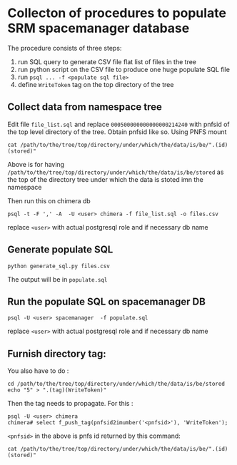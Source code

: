 Collecton of procedures to populate SRM spacemanager database
=============================================================

The procedure consists of three steps:
   1. run SQL query to generate CSV file flat list of files in the tree
   1. run python script on the CSV file to produce one huge populate SQL file
   1. run `psql ... -f <populate sql file>`
   1. define `WriteToken` tag on the top directory of the tree 

Collect data from namespace tree
---------------------------------

Edit file `file_list.sql` and replace `000500000000000000214240` with pnfsid of the top level directory of the tree. Obtain pnfsid like so. Using PNFS mount

```
cat /path/to/the/tree/top/directory/under/which/the/data/is/be/".(id)(stored)"
```
Above is for having `/path/to/the/tree/top/directory/under/which/the/data/is/be/stored` as the top of the directory tree under which the data is stoted imn the namespace 


Then run this on chimera db

```
psql -t -F ',' -A  -U <user> chimera -f file_list.sql -o files.csv

```
replace `<user>` with actual postgresql role and if necessary db name


Generate populate SQL
---------------------

```
python generate_sql.py files.csv
```

The output will be in `populate.sql`

Run the populate SQL on spacemanager DB
---------------------------------------

```
psql -U <user> spacemanager  -f populate.sql
```


replace `<user>` with actual postgresql role and if necessary db name

Furnish directory tag:
----------------------

You also have to do :

```
cd /path/to/the/tree/top/directory/under/which/the/data/is/be/stored
echo "5" > ".(tag)(WriteToken)"
```

Then the tag needs to propagate. For this :

```
psql -U <user> chimera
chimera# select f_push_tag(pnfsid2imumber('<pnfsid>'), 'WriteToken');
```

`<pnfsid>` in the above is pnfs id returned by this command:

```
cat /path/to/the/tree/top/directory/under/which/the/data/is/be/".(id)(stored)"
```

